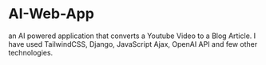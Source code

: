 # AI-Web-App
an AI powered application that converts a Youtube Video to a Blog Article.   I have used TailwindCSS, Django, JavaScript Ajax, OpenAI API and few other technologies.
